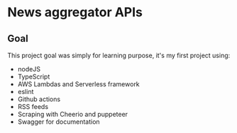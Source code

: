 # News aggregator APIs

## Goal

This project goal was simply for learning purpose, it's my first project using:
- nodeJS
- TypeScript
- AWS Lambdas and Serverless framework
- eslint
- Github actions
- RSS feeds
- Scraping with Cheerio and puppeteer
- Swagger for documentation
